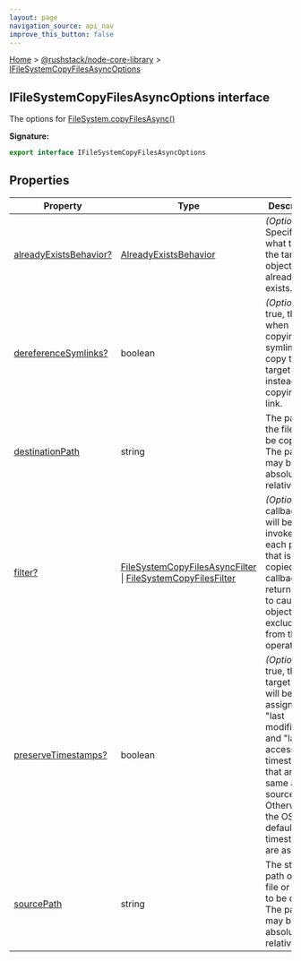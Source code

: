 ```yaml
---
layout: page
navigation_source: api_nav
improve_this_button: false
---
```



[Home](./index.md) &gt; [@rushstack/node-core-library](./node-core-library.md) &gt; [IFileSystemCopyFilesAsyncOptions](./node-core-library.ifilesystemcopyfilesasyncoptions.md)

## IFileSystemCopyFilesAsyncOptions interface

The options for [FileSystem.copyFilesAsync()](./node-core-library.filesystem.copyfilesasync.md)

<b>Signature:</b>

```typescript
export interface IFileSystemCopyFilesAsyncOptions
```

## Properties

|  Property | Type | Description |
|  --- | --- | --- |
|  [alreadyExistsBehavior?](./node-core-library.ifilesystemcopyfilesasyncoptions.alreadyexistsbehavior.md) | [AlreadyExistsBehavior](./node-core-library.alreadyexistsbehavior.md) | <i>(Optional)</i> Specifies what to do if the target object already exists. |
|  [dereferenceSymlinks?](./node-core-library.ifilesystemcopyfilesasyncoptions.dereferencesymlinks.md) | boolean | <i>(Optional)</i> If true, then when copying symlinks, copy the target object instead of copying the link. |
|  [destinationPath](./node-core-library.ifilesystemcopyfilesasyncoptions.destinationpath.md) | string | The path that the files will be copied to. The path may be absolute or relative. |
|  [filter?](./node-core-library.ifilesystemcopyfilesasyncoptions.filter.md) | [FileSystemCopyFilesAsyncFilter](./node-core-library.filesystemcopyfilesasyncfilter.md) \| [FileSystemCopyFilesFilter](./node-core-library.filesystemcopyfilesfilter.md) | <i>(Optional)</i> A callback that will be invoked for each path that is copied. The callback can return <code>false</code> to cause the object to be excluded from the operation. |
|  [preserveTimestamps?](./node-core-library.ifilesystemcopyfilesasyncoptions.preservetimestamps.md) | boolean | <i>(Optional)</i> If true, then the target object will be assigned "last modification" and "last access" timestamps that are the same as the source. Otherwise, the OS default timestamps are assigned. |
|  [sourcePath](./node-core-library.ifilesystemcopyfilesasyncoptions.sourcepath.md) | string | The starting path of the file or folder to be copied. The path may be absolute or relative. |
